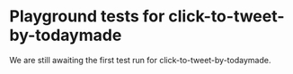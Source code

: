 # Playground tests for click-to-tweet-by-todaymade
We are still awaiting the first test run for click-to-tweet-by-todaymade.
